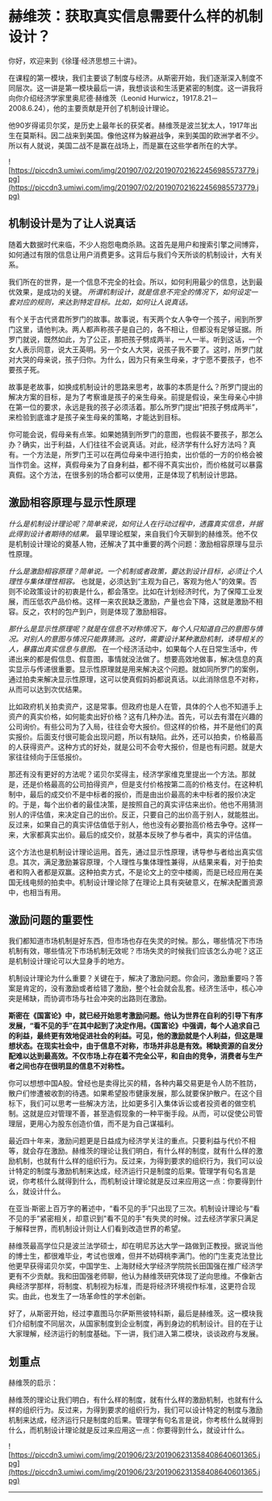 # 赫维茨：获取真实信息需要什么样的机制设计？

你好，欢迎来到《徐瑾·经济思想三十讲》。

在课程的第一模块，我们主要谈了制度与经济。从斯密开始，我们逐渐深入制度不同层次。这一讲是第一模块最后一讲，我想谈谈和生活更紧密的制度。这一讲我将向你介绍经济学家里奥尼德·赫维茨（Leonid Hurwicz，1917.8.21－2008.6.24），他的主要贡献是开创了机制设计理论。

他90岁得诺贝尔奖，是历史上最年长的获奖者。赫维茨是波兰犹太人，1917年出生在莫斯科。因二战来到美国。像他这样为躲避战争，来到美国的欧洲学者不少。所以有人就说，美国二战不是赢在战场上，而是赢在这些学者所在的大学。

![https://piccdn3.umiwi.com/img/201907/02/201907021622456985573779.jpg](https://piccdn3.umiwi.com/img/201907/02/201907021622456985573779.jpg)

## 机制设计是为了让人说真话

随着大数据时代来临，不少人抱怨电商杀熟。这首先是用户和搜索引擎之间博弈，如何通过有限的信息让用户消费更多。这背后与我们今天所谈的机制设计，大有关系。

我们所在的世界，是一个信息不完全的社会。所以，如何利用最少的信息，达到最优效果，是成功的关键。 *所谓机制设计，就是信息不完全的情况下，如何设定一套对应的规则，来达到特定目标。比如，如何让人说真话。*

有个关于古代贤君所罗门的故事。故事说，有天两个女人争夺一个孩子，闹到所罗门这里，请他判决。两人都声称孩子是自己的，各不相让，但都没有足够证据。所罗门就说，既然如此，为了公正，那把孩子劈成两半，一人一半。听到这话，一个女人表示同意，说大王英明。另一个女人大哭，说孩子我不要了。这时，所罗门就对大哭的母亲说，孩子归你。为什么，因为只有亲生母亲，才宁愿不要孩子，也不要孩子死。

故事是老故事，如换成机制设计的思路来思考，故事的本质是什么？所罗门提出的解决方案的目标，是为了考察谁是孩子的亲生母亲。前提是假设，亲生母亲心中排在第一位的要求，永远是我的孩子必须活着。那么所罗门提出“把孩子劈成两半”，来检验到底谁才是孩子亲生母亲的策略，才能达到目标。

你可能会说，假母亲有点笨。如果她猜到所罗门的意图，也假装不要孩子，那怎么办？确实，出于利益，人们往往不会说真话。对此，经济学有什么好方法吗？真有。一个方法是，所罗门王可以在两位母亲中进行拍卖，出价低的一方的价格会被当作罚金。这样，真假母亲为了自身利益，都不得不真实出价，而价格就可以暴露真假。这个方法，在很多别的场合都可以使用，正是体现了机制设计思路。

## 激励相容原理与显示性原理

 *什么是机制设计理论呢？简单来说，如何让人在行动过程中，透露真实信息，并据此得到设计者期待的结果。* 最早理论框架，来自我们今天聊到的赫维茨。他不仅是机制设计理论的奠基人物，还解决了其中重要的两个问题：激励相容原理与显示性原理。

 *什么是激励相容原理？简单说。一个机制或者政策，要达到设计目标，必须让个人理性与集体理性相容。* 也就是，必须达到“主观为自己，客观为他人”的效果。否则不论政策设计的初衷是什么，都会落空。比如在计划经济时代，为了保障工业发展，而压低农产品价格。这样一来农民缺乏激励，产量也会下降，这就是激励不相容。反之，农村的包产到户，则是体现了激励相容。

 *那什么是显示性原理呢？就是在信息不对称情况下，每个人只知道自己的意图与情况。对别人的意图与情况只能靠猜测。这时，需要设计某种激励机制，诱导相关的人，暴露出真实信息与意图。* 在一个经济活动中，如果每个人在日常生活中，传递出来的都是假信息、假意图，事情就没法做了。想要高效地做事，解决信息的真实显示与传递很重要。显示性原理就是用来解决这个问题。就如同所罗门的案例，通过拍卖来解决显示性原理，这可以使真假妈妈都说真话。以此消除信息不对称，从而可以达到次优结果。

比如政府机关拍卖资产，这是常事。但政府也是人在管，具体的个人也不知道手上资产的真实价格，如何能卖出好价格？这有几种办法。首先，可以去有潜在兴趣的公司询价。有些公司为了入局，往往会夸大报价。但这样的价格，并不是他们的真实报价。后面支付很可能会出现问题，所以有缺陷。此外，还可以拍卖，价格最高的人获得资产。这种方式的好处，就是公司不会夸大报价，但是也有问题。就是大家往往倾向于压低报价。

那还有没有更好的方法呢？诺贝尔奖得主，经济学家维克里提出一个方法。那就是，还是价格最高的公司拍得资产，但是支付价格按第二高的价格支付。在这种机制中，最后的成交价不是中标者的报价，而是由出价最高的未中标者的报价决定的。于是，每个出价者的最佳决策，是按照自己的真实评估来出价。他也不用猜测别人的评估值，来决定自己的出价。反正，只要自己的出价高于别人，就能胜出。反过来，如果自己的真实评估值低于别人，他也没有必要抬高价格去争夺。这样一来，大家都真实出价。最后的成交价，就基本反映了参与者中，真实的评估值。

这个方法也是机制设计理论运用。首先，通过显示性原理，诱导参与者给出真实信息。其次，满足激励兼容原理，个人理性与集体理性兼得，从结果来看，对于拍卖者和购入者都是双赢。这种拍卖方式，不是论文上的空中楼阁，而是已经应用在美国无线电频的拍卖中。机制设计理论除了在理论上具有突破意义，在解决配置资源中，也相当有用。

## 激励问题的重要性

我们都知道市场机制是好东西，但市场也存在失灵的时候。那么，哪些情况下市场机制有效，哪些情况下市场机制无效呢？市场失灵的时候我们应该怎么办呢？这正是机制设计理论可以大显身手的地方。

机制设计理论为什么重要？关键在于，解决了激励问题。你会问，激励重要吗？答案是肯定的，没有激励或者给错了激励，整个社会就会乱套。经济生活中，核心冲突是稀缺，而协调市场与社会冲突的出路则在激励。

 **斯密在《国富论》中，就已经开始思考激励问题。他认为世界在自利的引导下有序发展，“看不见的手”在其中起到了决定作用。《国富论》中强调，每个人追求自己的利益，最终更有效地促进社会的利益。可见，他的激励就是个人利益，但这是理想状态。在现实社会中，由于信息不对称，市场并非总是有效。稀缺资源的自发分配难以达到最高效。不仅市场上存在着不完全公平，和自由的竞争，消费者与生产者之间也存在很明显的信息不对称性。**

你可以想想中国A股。曾经也是卖得比买的精，各种内幕交易更是令人防不胜防，散户们惨遭被收割的待遇。如果希望股市健康发展，那么就要保护散户。在这个目标下，我们可以思考一些解决方法，比如更多引入集体诉讼或者投资者的做空机制。这就是应对管理不善，甚至造假现象的一种平衡手段。从而，可以促使公司管理层，更用心为股东创造价值，而不是为自己谋福利。

最近四十年来，激励问题更是日益成为经济学关注的重点。只要利益与代价不相等，就会存在激励。赫维茨的理论让我们明白，有什么样的制度，就有什么样的激励机制，也就有什么样的组织行为。反过来，为得到要求的组织行为，我们可以设计特定的制度与激励机制来达成，经济运行只是制度的后果。管理学有句名言是说，你考核什么就得到什么，而机制设计理论就是反过来应用这一点：你要得到什么，就设计什么。

在亚当·斯密上百万字的著述中，“看不见的手”只出现了三次。机制设计理论与“看不见的手”紧密相关，却意识到"看不见的手"有失灵的时候。过去经济学家只满足于解释世界，而机制设计则让人们看到改造世界的希望。

赫维茨最高学位只是波兰法学硕士，却在明尼苏达大学一路做到正教授。据说当他的博士生，都很难毕业，考试也很难，但并不妨碍桃李满门。他的门生麦克法登比他更早获得诺贝尔奖，中国学生、上海财经大学经济学院院长田国强在推广经济学更有不少贡献。我和田国强老师聊，他认为赫维茨研究体现了逆向思维。不像新古典经济学那样，将制度、机制视为标准，而是将经济环境视作标准，这更符合现实。由此，也发生了一场革命性的学术创新。

好了，从斯密开始，经过李嘉图马尔萨斯熊彼特科斯，最后是赫维茨。这一模块我们介绍制度不同层次，从国家制度到企业制度，再到身边的机制设计。目的在于让大家理解，经济运行的制度基础。下一讲，我们进入第二模块，谈谈政府与发展。

## 划重点

赫维茨的启示：

赫维茨的理论让我们明白，有什么样的制度，就有什么样的激励机制，也就有什么样的组织行为。反过来，为得到要求的组织行为，我们可以设计特定的制度与激励机制来达成，经济运行只是制度的后果。管理学有句名言是说，你考核什么就得到什么，而机制设计理论就是反过来应用这一点：你要得到什么，就设计什么。

![https://piccdn3.umiwi.com/img/201906/23/201906231358408640601365.jpg](https://piccdn3.umiwi.com/img/201906/23/201906231358408640601365.jpg)

---

